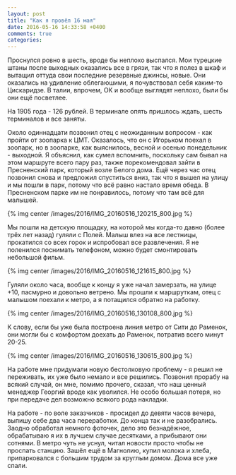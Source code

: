 ```yaml
---
layout: post
title: "Как я провёл 16 мая"
date: 2016-05-16 14:33:58 +0400
comments: true
categories: 
---
```

Проснулся ровно в шесть, вроде бы неплохо выспался. Мои турецкие штаны после выходных оказались все в грязи, так что я полез в шкаф и вытащил оттуда свои последние резервные джинсы, новые. Они оказались на удивление облегаюшими, я почувствовал себя каким-то Цискаридзе. В талии, впрочем, ОК и вообще выглядят неплохо, были бы они ещё посветлее.

На 1905 года - 126 рублей. В терминале опять пришлось ждать, шесть терминалов и все заняты.

Около одиннадцати позвонил отец с неожиданным вопросом - как пройти от зоопарка к ЦМТ. Оказалось, что он с Игорьком поехал в зоопарк, но в зоопарке, как выяснилось, весной и осенью понедельник - выходной. Я объяснил, как сумел вспомнить, поскольку сам бывал на этом маршруте всего пару раз, также порекомендовал зайти в Пресненский парк, который возле Белого дома. Ещё через час отец позвонил снова и предложил спуститься вниз, так что я вышел на улицу и мы пошли в парк, потому что всё равно настало время обеда. В Пресненском парке им не понравилось, потому что там всё для малышей.

{% img center /images/2016/IMG_20160516_120215_800.jpg %}

Мы пошли на детскую площадку, на которой мы когда-то давно (более трёх лет назад) гуляли с Полей. Малыш влез на все лестницы, прокатился со всех горок и испробовал все развлечения. Я не поленился поснимать телефоном, можно будет смонтировать небольшой фильм.

{% img center /images/2016/IMG_20160516_121615_800.jpg %}

Гуляли около часа, вообще к концу я уже начал замерзать, на улице +10, пасмурно и довольно ветрено. Мы прошли к маршруткам, отец с малышом поехали к метро, а я потащился обратно на работку. 

{% img center /images/2016/IMG_20160516_130108_800.jpg %}

К слову, если бы уже была построена линия метро от Сити до Раменок, они могли бы с комфортом доехать до Раменок, потратив всего минут 20-25. 

{% img center /images/2016/IMG_20160516_130615_800.jpg %}

На работе мне придумали новую бестолковую проблему - я решил не переживать, их уже было немало и все решились. Позвонил прорабу на всякий случай, он мне, помимо прочего, сказал, что наш ценный менеджер Георгий вроде как уволился. Не особо большая потеря, но при передаче дел возможно всякого рода накладки. 

На работе - по воле заказчиков - просидел до девяти часов вечера, выпишу себе два часа переработки. До конца так и не разобрались. Заодно обработал немного фоточек, дело это безнадёжное, обрабатываю я их в лучшем случае десятками, а прибывают они сотнями. В метро чуть не уснул, читал новости просто чтобы не проспать станцию. Зашёл ещё в Магнолию, купил молока и хлеба, припарковался с большим трудом за круглым домом. Дома все уже спали.